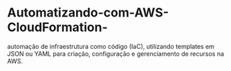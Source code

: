 # Automatizando-com-AWS-CloudFormation-
automação de infraestrutura como código (IaC), utilizando templates em JSON ou YAML para criação, configuração e gerenciamento de recursos na AWS. 
